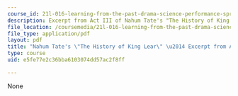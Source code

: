 ```yaml
---
course_id: 21l-016-learning-from-the-past-drama-science-performance-spring-2009
description: Excerpt from Act III of Nahum Tate's "The History of King Lear."
file_location: /coursemedia/21l-016-learning-from-the-past-drama-science-performance-spring-2009/e5fe77e2c36bba6103074dd57ac2f8ff_MIT21L_016s09_read05_lear_tate.pdf
file_type: application/pdf
layout: pdf
title: "Nahum Tate's \"The History of King Lear\" \u2014 Excerpt from Act III "
type: course
uid: e5fe77e2c36bba6103074dd57ac2f8ff

---
```

None